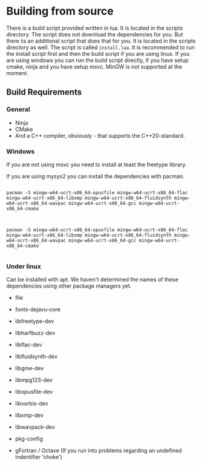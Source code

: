 # Building from source

There is a build script provided written in lua. It is located in the scripts directory. The script does not download the dependencies for you. But there iis an additional script that does that for you. It is located in the scripts directory as well. The script is called `install.lua`. It is recommended to run the install script first and then the build script if you are using linux. If you are using windows you can run the build script directly, if you have setup cmake, ninja and you have setup msvc. MinGW is not supported at the moment.

## Build Requirements

### General

* Ninja
* CMake
* And a C++ compiler, obviously - that supports the C++20-standard.

### Windows

If you are not using msvc you need to install at least the freetype library.

If you are using mysys2 you can install the dependencies with pacman.

```mysis2-mingw

pacman -S mingw-w64-ucrt-x86_64-opusfile mingw-w64-ucrt-x86_64-flac mingw-w64-ucrt-x86_64-libxmp mingw-w64-ucrt-x86_64-fluidsynth mingw-w64-ucrt-x86_64-wavpac mingw-w64-ucrt-x86_64-gcc mingw-w64-ucrt-x86_64-cmake


```

```mysis2-ucrt

pacman -S mingw-w64-ucrt-x86_64-opusfile mingw-w64-ucrt-x86_64-flac mingw-w64-ucrt-x86_64-libxmp mingw-w64-ucrt-x86_64-fluidsynth mingw-w64-ucrt-x86_64-wavpac mingw-w64-ucrt-x86_64-gcc mingw-w64-ucrt-x86_64-cmake


```

### Under linux

Can be installed with apt. We haven't determined the names of these dependencies using other package managers yet.

* file
* fonts-dejavu-core
* libfreetype-dev
* libharfbuzz-dev
* libflac-dev
* libfluidsynth-dev
* libgme-dev
* libmpg123-dev
* libopusfile-dev
* libvorbis-dev
* libxmp-dev
* libwavpack-dev
* pkg-config

* gFortran / Octave (If you run into problems regarding an undefined indentifier 'choke')
